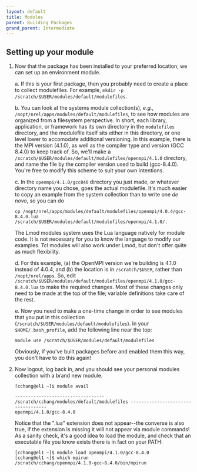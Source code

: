 ```yaml
---
layout: default
title: Modules
parent: Building Packages
grand_parent: Intermediate
---
```

## Setting up your module

1. Now that the package has been installed to your preferred location, we can set up an environment module.

	a. If this is your first package, then you probably need to create a place to collect modulefiles. For example, `mkdir -p /scratch/$USER/modules/default/modulefiles`.

	b. You can look at the systems module collection(s), _e.g._, `/nopt/nrel/apps/modules/default/modulefiles`, to see how modules are organized from a filesystem perspective. In short, each library, application, or framework has its own directory in the `modulefiles` directory, and the modulefile itself sits either in this directory, or one level lower to accomodate additional versioning. In this example, there is the MPI version (4.1.0), as well as the compiler type and version (GCC 8.4.0) to keep track of. So, we'll make a `/scratch/$USER/modules/default/modulefiles/openmpi/4.1.0` directory, and name the file by the compiler version used to build (gcc-8.4.0). You're free to modify this scheme to suit your own intentions.

	c. In the `openmpi/4.1.0/gcc840` directory you just made, or whatever directory name you chose, goes the actual modulefile. It's much easier to copy an example from the system collection than to write one _de novo_, so you can do

	```
	cp /nopt/nrel/apps/modules/default/modulefiles/openmpi/4.0.4/gcc-8.4.0.lua /scratch/$USER/modules/default/modulefiles/openmpi/4.1.0/.
	```

	The Lmod modules system uses the Lua language natively for module code. It is not necessary for you to know the language to modify our examples. Tcl modules will also work under Lmod, but don't offer quite as much flexibility.
	
	d. For this example, (a) the OpenMPI version we're building is 4.1.0 instead of 4.0.4, and (b) the location is in `/scratch/$USER`, rather than `/nopt/nrel/apps`. So, edit `/scratch/$USER/modules/default/modulefiles/openmpi/4.1.0/gcc-8.4.0.lua` to make the required changes. Most of these changes only need to be made at the top of the file; variable definitions take care of the rest.

	e. Now you need to make a one-time change in order to see modules that you put in this collection (`/scratch/$USER/modules/default/modulefiles`). In your `$HOME/.bash_profile`, add the following line near the top:

	```
	module use /scratch/$USER/modules/default/modulefiles
	```

	Obviously, if you've built packages before and enabled them this way, you don't have to do this again!

2. Now logout, log back in, and you should see your personal modules collection with a brand new module.

	```
	[cchang@el1 ~]$ module avail
	
	---------------------------------- /scratch/cchang/modules/default/modulefiles -----------------------------------
	openmpi/4.1.0/gcc-8.4.0
	```
	
	Notice that the ".lua" extension does not appear--the converse is also true, if the extension is missing it will not appear via module commands!
	As a sanity check, it's a good idea to load the module, and check that an executable file you know exists there is in fact on your PATH:
	
	```
	[cchang@el1 ~]$ module load openmpi/4.1.0/gcc-8.4.0
	[cchang@el1 ~]$ which mpirun
	/scratch/cchang/openmpi/4.1.0-gcc-8.4.0/bin/mpirun
	```

